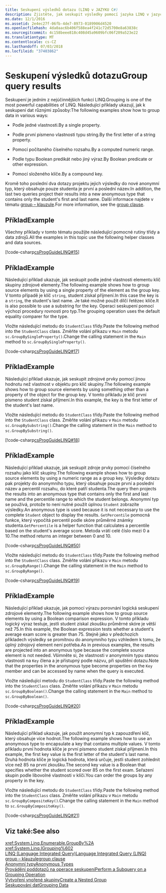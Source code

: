 ```yaml
---
title: Seskupení výsledků dotazu (LINQ v JAZYKU C#)
description: Zjistěte, jak seskupit výsledky pomocí jazyka LINQ v jazyce C#.
ms.date: 12/1/2016
ms.assetid: 2e4ec27f-06fb-4de7-8973-0189906d4520
ms.openlocfilehash: 4da0aac6b406f588ea4f241c72d5700e8a63838c
ms.sourcegitcommit: 4c158beee818c408d45a9609bfc06f209a523e22
ms.translationtype: MT
ms.contentlocale: cs-CZ
ms.lasthandoff: 07/03/2018
ms.locfileid: "37403862"
---
```

# <a name="group-query-results"></a><span data-ttu-id="2e6d1-103">Seskupení výsledků dotazu</span><span class="sxs-lookup"><span data-stu-id="2e6d1-103">Group query results</span></span>

<span data-ttu-id="2e6d1-104">Seskupení je jedním z nejúčinnějších funkcí LINQ.</span><span class="sxs-lookup"><span data-stu-id="2e6d1-104">Grouping is one of the most powerful capabilities of LINQ.</span></span> <span data-ttu-id="2e6d1-105">Následující příklady ukazují, jak k seskupení dat různými způsoby:</span><span class="sxs-lookup"><span data-stu-id="2e6d1-105">The following examples show how to group data in various ways:</span></span>

- <span data-ttu-id="2e6d1-106">Podle jedné vlastnosti.</span><span class="sxs-lookup"><span data-stu-id="2e6d1-106">By a single property.</span></span>

- <span data-ttu-id="2e6d1-107">Podle první písmeno vlastnosti typu string.</span><span class="sxs-lookup"><span data-stu-id="2e6d1-107">By the first letter of a string property.</span></span>

- <span data-ttu-id="2e6d1-108">Pomocí počítaného číselného rozsahu.</span><span class="sxs-lookup"><span data-stu-id="2e6d1-108">By a computed numeric range.</span></span>

- <span data-ttu-id="2e6d1-109">Podle typu Boolean predikát nebo jiný výraz.</span><span class="sxs-lookup"><span data-stu-id="2e6d1-109">By Boolean predicate or other expression.</span></span>

- <span data-ttu-id="2e6d1-110">Pomocí složeného klíče.</span><span class="sxs-lookup"><span data-stu-id="2e6d1-110">By a compound key.</span></span>

<span data-ttu-id="2e6d1-111">Kromě toho poslední dva dotazy projektu jejich výsledky do nové anonymní typ, který obsahuje pouze studenta je první a poslední název.</span><span class="sxs-lookup"><span data-stu-id="2e6d1-111">In addition, the last two queries project their results into a new anonymous type that contains only the student's first and last name.</span></span> <span data-ttu-id="2e6d1-112">Další informace najdete v tématu [group – klauzule](../language-reference/keywords/group-clause.md).</span><span class="sxs-lookup"><span data-stu-id="2e6d1-112">For more information, see the [group clause](../language-reference/keywords/group-clause.md).</span></span>

## <a name="example"></a><span data-ttu-id="2e6d1-113">Příklad</span><span class="sxs-lookup"><span data-stu-id="2e6d1-113">Example</span></span>

<span data-ttu-id="2e6d1-114">Všechny příklady v tomto tématu použijte následující pomocné rutiny třídy a data zdrojů.</span><span class="sxs-lookup"><span data-stu-id="2e6d1-114">All the examples in this topic use the following helper classes and data sources.</span></span>

[!code-csharp[csProgGuideLINQ#15](~/samples/snippets/csharp/concepts/linq/how-to-group-query-results_1.cs)]

## <a name="example"></a><span data-ttu-id="2e6d1-115">Příklad</span><span class="sxs-lookup"><span data-stu-id="2e6d1-115">Example</span></span>

<span data-ttu-id="2e6d1-116">Následující příklad ukazuje, jak seskupit podle jedné vlastnosti elementu klíč skupiny zdrojové elementy.</span><span class="sxs-lookup"><span data-stu-id="2e6d1-116">The following example shows how to group source elements by using a single property of the element as the group key.</span></span> <span data-ttu-id="2e6d1-117">V tomto případě je klíč `string`, student získal příjmení.</span><span class="sxs-lookup"><span data-stu-id="2e6d1-117">In this case the key is a `string`, the student's last name.</span></span> <span data-ttu-id="2e6d1-118">Je také možné použít dílčí řetězec klíče.</span><span class="sxs-lookup"><span data-stu-id="2e6d1-118">It is also possible to use a substring for the key.</span></span> <span data-ttu-id="2e6d1-119">Operaci seskupení pomocí výchozí procedury rovnosti pro typ.</span><span class="sxs-lookup"><span data-stu-id="2e6d1-119">The grouping operation uses the default equality comparer for the type.</span></span>

<span data-ttu-id="2e6d1-120">Vložte následující metodu do `StudentClass` třídy.</span><span class="sxs-lookup"><span data-stu-id="2e6d1-120">Paste the following method into the `StudentClass` class.</span></span> <span data-ttu-id="2e6d1-121">Změňte volání příkazu v `Main` metodu `sc.GroupBySingleProperty()`.</span><span class="sxs-lookup"><span data-stu-id="2e6d1-121">Change the calling statement in the `Main` method to `sc.GroupBySingleProperty()`.</span></span>

[!code-csharp[csProgGuideLINQ#17](~/samples/snippets/csharp/concepts/linq/how-to-group-query-results_2.cs)]

## <a name="example"></a><span data-ttu-id="2e6d1-122">Příklad</span><span class="sxs-lookup"><span data-stu-id="2e6d1-122">Example</span></span>

<span data-ttu-id="2e6d1-123">Následující příklad ukazuje, jak seskupit zdrojové prvky pomocí jinou hodnotu než vlastnost v objektu pro klíč skupiny.</span><span class="sxs-lookup"><span data-stu-id="2e6d1-123">The following example shows how to group source elements by using something other than a property of the object for the group key.</span></span> <span data-ttu-id="2e6d1-124">V tomto příkladu je klíč první písmeno student získal příjmení.</span><span class="sxs-lookup"><span data-stu-id="2e6d1-124">In this example, the key is the first letter of the student's last name.</span></span>

<span data-ttu-id="2e6d1-125">Vložte následující metodu do `StudentClass` třídy.</span><span class="sxs-lookup"><span data-stu-id="2e6d1-125">Paste the following method into the `StudentClass` class.</span></span> <span data-ttu-id="2e6d1-126">Změňte volání příkazu v `Main` metodu `sc.GroupBySubstring()`.</span><span class="sxs-lookup"><span data-stu-id="2e6d1-126">Change the calling statement in the `Main` method to `sc.GroupBySubstring()`.</span></span>

[!code-csharp[csProgGuideLINQ#18](~/samples/snippets/csharp/concepts/linq/how-to-group-query-results_3.cs)]

## <a name="example"></a><span data-ttu-id="2e6d1-127">Příklad</span><span class="sxs-lookup"><span data-stu-id="2e6d1-127">Example</span></span>

<span data-ttu-id="2e6d1-128">Následující příklad ukazuje, jak seskupit zdroje prvky pomocí číselného rozsahu jako klíč skupiny.</span><span class="sxs-lookup"><span data-stu-id="2e6d1-128">The following example shows how to group source elements by using a numeric range as a group key.</span></span> <span data-ttu-id="2e6d1-129">Výsledky dotazu pak projekty do anonymního typu, který obsahuje pouze první a poslední název a percentil rozsahu, do které patří studenta.</span><span class="sxs-lookup"><span data-stu-id="2e6d1-129">The query then projects the results into an anonymous type that contains only the first and last name and the percentile range to which the student belongs.</span></span> <span data-ttu-id="2e6d1-130">Anonymní typ se používá, protože to není nutné použít úplnou `Student` zobrazíte výsledky.</span><span class="sxs-lookup"><span data-stu-id="2e6d1-130">An anonymous type is used because it is not necessary to use the complete `Student` object to display the results.</span></span> <span data-ttu-id="2e6d1-131">`GetPercentile` pomocná funkce, který vypočítá percentil podle skóre průměrné známky studenta.</span><span class="sxs-lookup"><span data-stu-id="2e6d1-131">`GetPercentile` is a helper function that calculates a percentile based on the student's average score.</span></span> <span data-ttu-id="2e6d1-132">Metoda vrátí celé číslo mezi 0 a 10.</span><span class="sxs-lookup"><span data-stu-id="2e6d1-132">The method returns an integer between 0 and 10.</span></span>

[!code-csharp[csProgGuideLINQ#50](~/samples/snippets/csharp/concepts/linq/how-to-group-query-results_4.cs)]

<span data-ttu-id="2e6d1-133">Vložte následující metodu do `StudentClass` třídy.</span><span class="sxs-lookup"><span data-stu-id="2e6d1-133">Paste the following method into the `StudentClass` class.</span></span> <span data-ttu-id="2e6d1-134">Změňte volání příkazu v `Main` metodu `sc.GroupByRange()`.</span><span class="sxs-lookup"><span data-stu-id="2e6d1-134">Change the calling statement in the `Main` method to `sc.GroupByRange()`.</span></span>

[!code-csharp[csProgGuideLINQ#19](~/samples/snippets/csharp/concepts/linq/how-to-group-query-results_5.cs)]

## <a name="example"></a><span data-ttu-id="2e6d1-135">Příklad</span><span class="sxs-lookup"><span data-stu-id="2e6d1-135">Example</span></span>

<span data-ttu-id="2e6d1-136">Následující příklad ukazuje, jak pomocí výrazu porovnání logická seskupení zdrojové elementy.</span><span class="sxs-lookup"><span data-stu-id="2e6d1-136">The following example shows how to group source elements by using a Boolean comparison expression.</span></span> <span data-ttu-id="2e6d1-137">V tomto příkladu logický výraz testuje, jestli student získal zkoušku průměrné skóre je větší než 75.</span><span class="sxs-lookup"><span data-stu-id="2e6d1-137">In this example, the Boolean expression tests whether a student's average exam score is greater than 75.</span></span> <span data-ttu-id="2e6d1-138">Stejně jako v předchozích příkladech výsledky se promítnou do anonymního typu vzhledem k tomu, že úplný zdrojový element není potřeba.</span><span class="sxs-lookup"><span data-stu-id="2e6d1-138">As in previous examples, the results are projected into an anonymous type because the complete source element is not needed.</span></span> <span data-ttu-id="2e6d1-139">Všimněte si, že vlastnosti v anonymním typu stanou vlastnosti na `Key` člena a je přístupný podle názvu, při spuštění dotazu.</span><span class="sxs-lookup"><span data-stu-id="2e6d1-139">Note that the properties in the anonymous type become properties on the `Key` member and can be accessed by name when the query is executed.</span></span>

<span data-ttu-id="2e6d1-140">Vložte následující metodu do `StudentClass` třídy.</span><span class="sxs-lookup"><span data-stu-id="2e6d1-140">Paste the following method into the `StudentClass` class.</span></span> <span data-ttu-id="2e6d1-141">Změňte volání příkazu v `Main` metodu `sc.GroupByBoolean()`.</span><span class="sxs-lookup"><span data-stu-id="2e6d1-141">Change the calling statement in the `Main` method to `sc.GroupByBoolean()`.</span></span>

[!code-csharp[csProgGuideLINQ#20](~/samples/snippets/csharp/concepts/linq/how-to-group-query-results_6.cs)]

## <a name="example"></a><span data-ttu-id="2e6d1-142">Příklad</span><span class="sxs-lookup"><span data-stu-id="2e6d1-142">Example</span></span>

<span data-ttu-id="2e6d1-143">Následující příklad ukazuje, jak použít anonymní typ k zapouzdření klíč, který obsahuje více hodnot.</span><span class="sxs-lookup"><span data-stu-id="2e6d1-143">The following example shows how to use an anonymous type to encapsulate a key that contains multiple values.</span></span> <span data-ttu-id="2e6d1-144">V tomto příkladu první hodnota klíče je první písmeno student získal příjmení.</span><span class="sxs-lookup"><span data-stu-id="2e6d1-144">In this example, the first key value is the first letter of the student's last name.</span></span> <span data-ttu-id="2e6d1-145">Druhá hodnota klíče je logická hodnota, která určuje, jestli student zohlednit více než 85 na první zkoušku.</span><span class="sxs-lookup"><span data-stu-id="2e6d1-145">The second key value is a Boolean that specifies whether the student scored over 85 on the first exam.</span></span> <span data-ttu-id="2e6d1-146">Seřazení skupin podle libovolné vlastnosti v klíči.</span><span class="sxs-lookup"><span data-stu-id="2e6d1-146">You can order the groups by any property in the key.</span></span>

<span data-ttu-id="2e6d1-147">Vložte následující metodu do `StudentClass` třídy.</span><span class="sxs-lookup"><span data-stu-id="2e6d1-147">Paste the following method into the `StudentClass` class.</span></span> <span data-ttu-id="2e6d1-148">Změňte volání příkazu v `Main` metodu `sc.GroupByCompositeKey()`.</span><span class="sxs-lookup"><span data-stu-id="2e6d1-148">Change the calling statement in the `Main` method to `sc.GroupByCompositeKey()`.</span></span>

[!code-csharp[csProgGuideLINQ#21](~/samples/snippets/csharp/concepts/linq/how-to-group-query-results_7.cs)]

## <a name="see-also"></a><span data-ttu-id="2e6d1-149">Viz také:</span><span class="sxs-lookup"><span data-stu-id="2e6d1-149">See also</span></span>

<xref:System.Linq.Enumerable.GroupBy%2A>  
<xref:System.Linq.IGrouping%602>  
[<span data-ttu-id="2e6d1-150">LINQ (Language Integrated Query)</span><span class="sxs-lookup"><span data-stu-id="2e6d1-150">Language Integrated Query (LINQ)</span></span>](index.md)  
[<span data-ttu-id="2e6d1-151">group – klauzule</span><span class="sxs-lookup"><span data-stu-id="2e6d1-151">group clause</span></span>](../language-reference/keywords/group-clause.md)  
[<span data-ttu-id="2e6d1-152">Anonymní typy</span><span class="sxs-lookup"><span data-stu-id="2e6d1-152">Anonymous Types</span></span>](../programming-guide/classes-and-structs/anonymous-types.md)  
[<span data-ttu-id="2e6d1-153">Provádění poddotazů na operace seskupení</span><span class="sxs-lookup"><span data-stu-id="2e6d1-153">Perform a Subquery on a Grouping Operation</span></span>](perform-a-subquery-on-a-grouping-operation.md)  
[<span data-ttu-id="2e6d1-154">Vytvoření vnořené skupiny</span><span class="sxs-lookup"><span data-stu-id="2e6d1-154">Create a Nested Group</span></span>](create-a-nested-group.md)  
[<span data-ttu-id="2e6d1-155">Seskupování dat</span><span class="sxs-lookup"><span data-stu-id="2e6d1-155">Grouping Data</span></span>](../programming-guide/concepts/linq/grouping-data.md)  